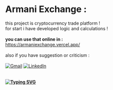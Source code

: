 # **Armani Exchange :** <br>
 this project is cryptocurrency trade platform !
 <br>
 for start i have developed logic and calculations !<br>
<br>
**you can use that online in :**
<br>
https://armaniexchange.vercel.app/
<br><br>
 also if you have suggestion or criticism :
<br><br>
<a href="mailto: arman.t.tehrani@gmail.com">![Gmail](https://img.shields.io/badge/Gmail-D14836?logo=gmail&logoColor=white)</a>
<a href="https://www.linkedin.com/in/arman-tabibzade-tehrani-00b414220">![LinkedIn](https://img.shields.io/badge/Linkedin-%230077B5.svg?logo=linkedin&logoColor=white)</a>
<br><br><br>
**[![Typing SVG](https://readme-typing-svg.demolab.com?font=Fira+Code&pause=1000&color=25C58E&background=284EFF00&random=true&width=800&lines=Armani+Exchange+is+getting+better%2C+I+am+working+on+it)](https://git.io/typing-svg)**
